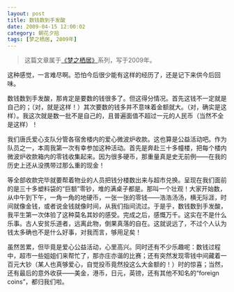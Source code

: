 ```yaml
---
layout: post
title: 数钱数到手发酸
date: 2009-04-15 12:00:02
category: 朝花夕拾
tags: [梦之栖居, 2009年]
---
```


> 这篇文章属于[《梦之栖居》](/posts/where-the-dreams-reside/)系列，写于2009年。
	
<!--more-->

这种感觉，一言难尽啊。恐怕今后很少能有这样的经历了，还是记下来供今后回味。

数钱数到手发酸，那肯定是要数的钱很多了。但这得分情况。首先这钱不一定就是自己的；（对，就是这样！）其次要数的钱多并不意味着金额就大。（对，确实是这样）。我这次就是数一批不是自己的，且普遍面值不超过一元的人民币（当然不全是这样）！

我们唐氏爱心支队分管各宿舍楼内的爱心微波炉收款。这也算是公益活动吧。作为队员之一，本周我第一次有幸参加这种活动。首先是奔赴三十多幢楼，把每个楼内微波炉收款箱内的零钱收集起来。因为很多硬币，那重量真是史无前例——在我的历史上还从没携带过那么重的现金！

等全部收款完毕就要帮着物业的人员把钱分楼数出来与超市兑换。呈现在我们面前的是三十多塑料袋的“巨额”零钞，堆的满桌子都是。那叫一个壮观！大家开始数，从中午到下午，一角一角的地硬币，一张一张的零钱——浩浩汤汤，横无际涯，时间就像金钱，或者说金钱就像时间，从我们指间流过。于是乎，数钱数到手发酸，我平生第一次体验了这种莫名其妙的感受。完成之后，感慨万千。这实在不是什么乐事。古人安贫乐道者，远离此物，倒果真落的自在。这就说远了，不过个人认为钱太多确也不是什么好事，对我而言，够用足矣！

虽然苦累，但毕竟是爱心公益活动，心里高兴。同时还有不少乐趣呢：数钱过程中，超市一些姐姐们来帮忙了，那亦庄亦谐的比赛；还有突然发现零钱中间藏着一百元大钞（某人也真够爱心，自觉投币竟然投这么大金额的！）时的惊喜；当然，还有最后的意外收获——美金，港币，日元，英镑，还有其他不知名的“foreign coins”，都归我们啦。